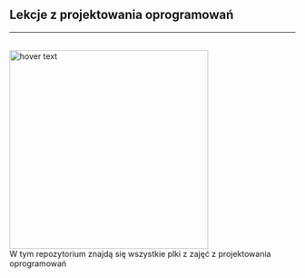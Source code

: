 ## Lekcje z projektowania oprogramowań
<hr>
<br>
<img src="https://th.bing.com/th/id/R.82ebda4568daec526c1daad3932ee1dd?rik=JW3X6ZJiH4TtXg&pid=ImgRaw&r=0" width="350" title="hover text">
<br>
W tym repozytorium znajdą się wszystkie plki z zajęć z projektowania oprogramowań
